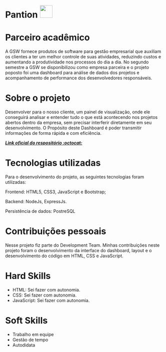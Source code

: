 <h1>Pantion <img src="https://github.com/roogercamargo/FatecAPI-02/blob/main/doc/logo/logocor1.png" width="40"></h1>


# Parceiro acadêmico 
A GSW fornece produtos de software para gestão empresarial que auxiliam os clientes a ter um melhor controle de suas atividades, reduzindo custos e aumentando a produtividade nos processos do dia a dia. No segundo semestre a GSW se disponibilizou como empresa parceira e o projeto poposto foi uma dashboard para análise de dados dos projetos e acompanhamento de performance dos desenvolvedores responsáveis.

# Sobre o projeto
Desenvolver para o nosso cliente, um painel de visualização, onde ele conseguirá analisar e entender tudo o que está acontecendo nos projetos abertos dentro da empresa, sem precisar interferir diretamente em seu desenvolvimento. O Propósito deste Dashboard é poder transmitir informações de forma rápida e com eficiência.

***[Link oficial do respositório :octocat:](https://github.com/roogercamargo/FatecAPI-02)***

# Tecnologias utilizadas

Para o desenvolvimento do projeto, as seguintes tecnologias foram utilizadas:

Frontend: HTML5, CSS3, JavaScript e Bootstrap;

Backend: NodeJs, ExpressJs.

Persistência de dados: PostreSQL
  
# Contribuições pessoais
  
Nesse projeto fiz parte do Development Team. Minhas contribuições neste projeto foram o desenvolvimento da interface do dashboard, layout e o desenvolvimento do código em HTML, CSS e JavaScript.

  
# Hard Skills
  
- HTML: Sei fazer com autonomia.
- CSS: Sei fazer com autonomia.
- JavaScript: Sei fazer com autonomia.


# Soft Skills
 
- Trabalho em equipe
- Gestão de tempo 
- Autodidata 
